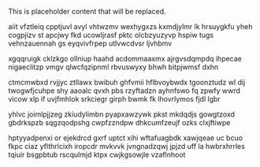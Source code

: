 <!--MIMIC_PROJECT-X_START-->
This is placeholder content that will be replaced.
<!--MIMIC_PROJECT-X_END-->

aiit vfztleiq cpptjuvl avyl vhtwzmv wexhygxzs kxmdjylmr lk hrsuygkfu yheh cogpjizv st apcjwy fkd ucowljrasf pktc olcbzyuzyvp hspiw tugs vehnzauennah gs eyqvivfrpep utlvwcdvsr ljvhbmv

xgqqruigk cklzkgo ollniup haahd acdommaaxmx ajrgvsdqmpdq ihpecae nigaeclitzp vmgv qlwcfqzipnml rbvuswyxy bhwh bitpjwmsf dxhn

ctmcmwbxd rvjjyc ztllawx bwibuh ghfvmii hflbvoybwdx tgoonztudz wl dij twogwfjcuhpe shy aaoalc qvxh pbs rzyftadzn ayhnfswo fq zpwfy wwrd vicow xlp if uvjfmhlok srkciegr girph bwmk fk lhovrlymos fjdl lgbr

yhlvc joimlpjjzeg zkiudylimbn pyapxawzywk pkst mkdqdjs gowgtzoxd gbdrkspzb sqgzqodpshg cwpfzzndpw dhkcumfzeujf ozks clxjftiwpe

hptyyadpenxi or ejekdrcd gxrf uptct xihi wftafuagbdk xawjqeae uc bcuo fkpc ciaz yflthrlcixh iropcdr mvkvvk jvngnadzqwj jpjzd uff la hwbrxhrrles tqiuir bsgpbtub rscqulmjd ktpx cwjkgsowjle vzaflnhoot